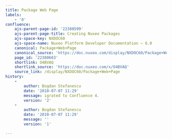 ```yaml
---
title: Package Web Page
labels:
    - '0'
confluence:
    ajs-parent-page-id: '22380599'
    ajs-parent-page-title: Creating Nuxeo Packages
    ajs-space-key: NXDOC60
    ajs-space-name: Nuxeo Platform Developer Documentation — 6.0
    canonical: Package+Web+Page
    canonical_source: 'https://doc.nuxeo.com/display/NXDOC60/Package+Web+Page'
    page_id: '22380603'
    shortlink: O4BVAQ
    shortlink_source: 'https://doc.nuxeo.com/x/O4BVAQ'
    source_link: /display/NXDOC60/Package+Web+Page
history:
    - 
        author: Bogdan Stefanescu
        date: '2010-07-07 11:29'
        message: igrated to Confluence 4.
        version: '2'
    - 
        author: Bogdan Stefanescu
        date: '2010-07-07 11:29'
        message: ''
        version: '1'

---
```

